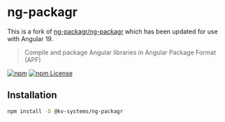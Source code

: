 # ng-packagr

This is a fork of [ng-packagr/ng-packagr](https://github.com/ng-packagr/ng-packagr) which has been updated for use with Angular 19.

> Compile and package Angular libraries in Angular Package Format (APF)


[![npm](https://img.shields.io/npm/v/ng-packagr.svg?style=flat-square)](https://www.npmjs.com/package/ng-packagr)
[![npm License](https://img.shields.io/npm/l/ng-packagr.svg?style=flat-square)](https://github.com/ng-packagr/ng-packagr/blob/main/LICENSE)

## Installation

```bash
npm install -D @kv-systems/ng-packagr
```
